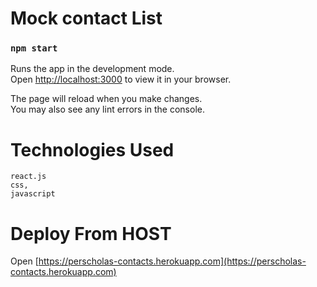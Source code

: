 # Mock contact List


### `npm start`

Runs the app in the development mode.\
Open [http://localhost:3000](http://localhost:3000) to view it in your browser.

The page will reload when you make changes.\
You may also see any lint errors in the console.

# Technologies Used
    react.js
    css,
    javascript
    
# Deploy From HOST
Open [https://perscholas-contacts.herokuapp.com](https://perscholas-contacts.herokuapp.com)